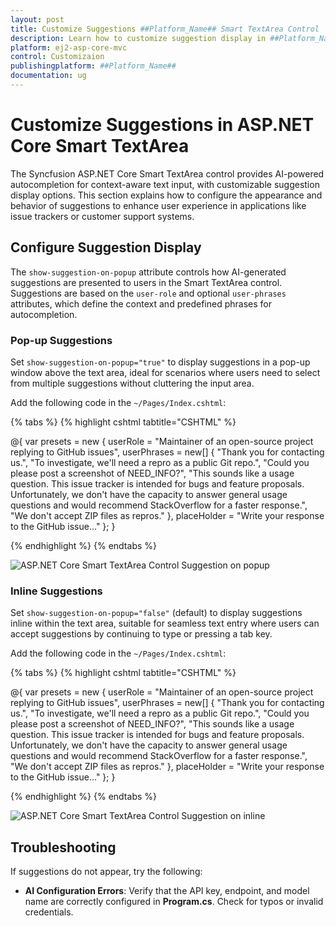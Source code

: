 ```yaml
---
layout: post
title: Customize Suggestions ##Platform_Name## Smart TextArea Control | Syncfusion
description: Learn how to customize suggestion display in ##Platform_Name## Smart TextArea of Syncfusion Essential JS 2 and more details.
platform: ej2-asp-core-mvc
control: Customizaion
publishingplatform: ##Platform_Name##
documentation: ug
---
```


# Customize Suggestions in ASP.NET Core Smart TextArea

The Syncfusion ASP.NET Core Smart TextArea control provides AI-powered autocompletion for context-aware text input, with customizable suggestion display options. This section explains how to configure the appearance and behavior of suggestions to enhance user experience in applications like issue trackers or customer support systems.

## Configure Suggestion Display

The `show-suggestion-on-popup` attribute controls how AI-generated suggestions are presented to users in the Smart TextArea control. Suggestions are based on the `user-role` and optional `user-phrases` attributes, which define the context and predefined phrases for autocompletion.

### Pop-up Suggestions

Set `show-suggestion-on-popup="true"` to display suggestions in a pop-up window above the text area, ideal for scenarios where users need to select from multiple suggestions without cluttering the input area.

Add the following code in the `~/Pages/Index.cshtml`:

{% tabs %}
{% highlight cshtml tabtitle="CSHTML" %}

@{
    var presets = new { 
        userRole = "Maintainer of an open-source project replying to GitHub issues",
        userPhrases = new[] { "Thank you for contacting us.", "To investigate, we'll need a repro as a public Git repo.", "Could you please post a screenshot of NEED_INFO?", "This sounds like a usage question. This issue tracker is intended for bugs and feature proposals. Unfortunately, we don't have the capacity to answer general usage questions and would recommend StackOverflow for a faster response.", "We don't accept ZIP files as repros." }, 
        placeHolder = "Write your response to the GitHub issue..." };
}

<ejs-smarttextarea id="smartTextarea" user-role="@presets.userRole" user-phrases="@presets.userPhrases" width="75%" placeholder="@presets.placeHolder" floatLabelType="Auto" rows="5" show-suggestion-on-popup="true"></ejs-smarttextarea>

{% endhighlight %}
{% endtabs %}

![ASP.NET Core Smart TextArea Control Suggestion on popup](images/SmartTextArea-Popup.gif)

### Inline Suggestions

Set `show-suggestion-on-popup="false"` (default) to display suggestions inline within the text area, suitable for seamless text entry where users can accept suggestions by continuing to type or pressing a tab key.

Add the following code in the `~/Pages/Index.cshtml`:

{% tabs %}
{% highlight cshtml tabtitle="CSHTML" %}

@{
    var presets = new { 
        userRole = "Maintainer of an open-source project replying to GitHub issues",
        userPhrases = new[] { "Thank you for contacting us.", "To investigate, we'll need a repro as a public Git repo.", "Could you please post a screenshot of NEED_INFO?", "This sounds like a usage question. This issue tracker is intended for bugs and feature proposals. Unfortunately, we don't have the capacity to answer general usage questions and would recommend StackOverflow for a faster response.", "We don't accept ZIP files as repros." }, 
        placeHolder = "Write your response to the GitHub issue..." };
}

<ejs-smarttextarea id="smartTextarea" user-role="@presets.userRole" user-phrases="@presets.userPhrases" width="75%" placeholder="@presets.placeHolder" floatLabelType="Auto" rows="5" show-suggestion-on-popup="false"></ejs-smarttextarea>

{% endhighlight %}
{% endtabs %}

![ASP.NET Core Smart TextArea Control Suggestion on inline](images/SmartTextArea-Inline.gif)

## Troubleshooting

If suggestions do not appear, try the following:
- **AI Configuration Errors**: Verify that the API key, endpoint, and model name are correctly configured in **Program.cs**. Check for typos or invalid credentials.